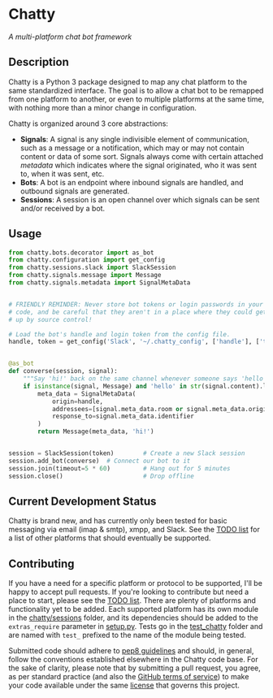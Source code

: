 # Chatty

*A multi-platform chat bot framework*


## Description

Chatty is a Python 3 package designed to map any chat platform to the same
standardized interface. The goal is to allow a chat bot to be remapped 
from one platform to another, or even to multiple platforms at the same time, 
with nothing more than a minor change in configuration.


Chatty is organized around 3 core abstractions:

* **Signals**: A signal is any single indivisible element of communication,
  such as a message or a notification, which may or may not contain
  content or data of some sort. Signals always come with certain attached
  *metadata* which indicates where the signal originated, who it was
  sent to, when it was sent, etc.
* **Bots**: A bot is an endpoint where inbound signals are handled, and
  outbound signals are generated.
* **Sessions**: A session is an open channel over which signals can be
  sent and/or received by a bot.


## Usage

```python
from chatty.bots.decorator import as_bot
from chatty.configuration import get_config
from chatty.sessions.slack import SlackSession
from chatty.signals.message import Message
from chatty.signals.metadata import SignalMetaData


# FRIENDLY REMINDER: Never store bot tokens or login passwords in your source
# code, and be careful that they aren't in a place where they could get picked 
# up by source control!

# Load the bot's handle and login token from the config file.
handle, token = get_config('Slack', '~/.chatty_config', ['handle'], ['token'])


@as_bot
def converse(session, signal):
    """Say 'hi!' back on the same channel whenever someone says 'hello'"""
    if isinstance(signal, Message) and 'hello' in str(signal.content).lower():
        meta_data = SignalMetaData(
            origin=handle,
            addressees=[signal.meta_data.room or signal.meta_data.origin],
            response_to=signal.meta_data.identifier
        )
        return Message(meta_data, 'hi!')


session = SlackSession(token)        # Create a new Slack session
session.add_bot(converse)  # Connect our bot to it
session.join(timeout=5 * 60)         # Hang out for 5 minutes
session.close()                      # Drop offline
```


## Current Development Status

Chatty is brand new, and has currently only been tested for basic messaging
via email (imap & smtp), xmpp, and Slack. See the [TODO list] for a list of 
other platforms that should eventually be supported.


## Contributing

If you have a need for a specific platform or protocol to be supported,
I'll be happy to accept pull requests. If you're looking to contribute 
but need a place to start, please see the [TODO list]. There are plenty of 
platforms and functionality yet to be added. Each supported platform has 
its own module in the [chatty/sessions] folder, and its dependencies 
should be added to the `extras_require` parameter in [setup.py]. Tests
go in the [test_chatty] folder and are named with `test_` prefixed to the 
name of the module being tested. 

Submitted code should adhere to [pep8 guidelines] and should, in general,
follow the conventions established elsewhere in the Chatty code base. For 
the sake of clarity, please note that by submitting a pull request, you 
agree, as per standard practice (and also the [GitHub terms of service]) 
to make your code available under the same [license] that governs this 
project.


[chatty/sessions]: https://github.com/hosford42/Chatty/tree/master/chatty/sessions
[GitHub terms of service]: https://help.github.com/articles/github-terms-of-service/#6-contributions-under-repository-license
[license]: https://github.com/hosford42/Chatty/blob/master/LICENSE
[pep8 guidelines]: https://www.python.org/dev/peps/pep-0008/
[setup.py]: https://github.com/hosford42/Chatty/blob/master/setup.py
[test_chatty]: https://github.com/hosford42/Chatty/tree/master/test_chatty 
[TODO list]: https://github.com/hosford42/Chatty/blob/master/TODO.md
